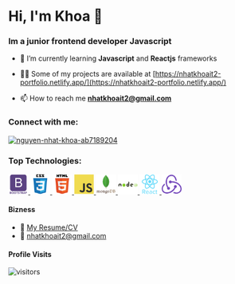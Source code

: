 <h1 align="left">Hi, I'm Khoa 👋</h1>
<h3 align="left">Im a junior frontend developer Javascript</h3>

- 🌱 I’m currently learning **Javascript** and **Reactjs** frameworks

- 👨‍💻 Some of my projects are available at [https://nhatkhoait2-portfolio.netlify.app/](https://nhatkhoait2-portfolio.netlify.app/)

- 📫 How to reach me **nhatkhoait2@gmail.com**

<h3 align="left">Connect with me:</h3>
<p align="left">
<a href="https://linkedin.com/in/nguyen-nhat-khoa-ab7189204" target="blank"><img align="center" src="https://raw.githubusercontent.com/rahuldkjain/github-profile-readme-generator/master/src/images/icons/Social/linked-in-alt.svg" alt="nguyen-nhat-khoa-ab7189204" height="30" width="40" /></a>
</p>

<h3 align="left">Top Technologies:</h3>
<p align="left"> 
<a href="https://getbootstrap.com" target="_blank"> 
<img src="https://raw.githubusercontent.com/devicons/devicon/master/icons/bootstrap/bootstrap-plain-wordmark.svg" alt="bootstrap" width="40" height="40"/> </a> <a href="https://www.w3schools.com/css/" target="_blank">
 <img src="https://raw.githubusercontent.com/devicons/devicon/master/icons/css3/css3-original-wordmark.svg" alt="css3" width="40" height="40"/> </a> <a href="https://expressjs.com" target="_blank"> 
  </a> 
  <a href="https://www.w3.org/html/" target="_blank">
   <img src="https://raw.githubusercontent.com/devicons/devicon/master/icons/html5/html5-original-wordmark.svg" alt="html5" width="40" height="40"/> </a> <a href="https://developer.mozilla.org/en-US/docs/Web/JavaScript" target="_blank"> 
   <img src="https://raw.githubusercontent.com/devicons/devicon/master/icons/javascript/javascript-original.svg" alt="javascript" width="40" height="40"/> </a> <a href="https://www.mongodb.com/" target="_blank"> 
   <img src="https://raw.githubusercontent.com/devicons/devicon/master/icons/mongodb/mongodb-original-wordmark.svg" alt="mongodb" width="40" height="40"/> </a> <a href="https://nodejs.org" target="_blank"> 
   <img src="https://raw.githubusercontent.com/devicons/devicon/master/icons/nodejs/nodejs-original-wordmark.svg" alt="nodejs" width="40" height="40"/> </a> <a href="https://reactjs.org/" target="_blank"> 
   <img src="https://raw.githubusercontent.com/devicons/devicon/master/icons/react/react-original-wordmark.svg" alt="react" width="40" height="40"/> </a> <a href="https://redux.js.org" target="_blank"> 
   <img src="https://raw.githubusercontent.com/devicons/devicon/master/icons/redux/redux-original.svg" alt="redux" width="40" height="40"/> 
   </a> 
   </p>


#### Bizness
- :paperclip: [My Resume/CV]([CV-Frontend-Khoa-Nguyen-Nhat.pdf](https://github.com/nhatkhoa112/nhatkhoa112/files/6989587/CV-Frontend-Khoa-Nguyen-Nhat.pdf)
)
- :email: nhatkhoait2@gmail.com


#### Profile Visits 

![visitors](https://visitor-badge.glitch.me/badge?page_id=nhatkhoa112.nhatkhoa112)
